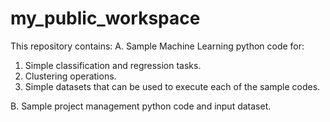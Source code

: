 # my_public_workspace
This repository contains:
A. Sample Machine Learning python code for:
  1. Simple classification and regression tasks.
  2. Clustering operations.
  3. Simple datasets that can be used to execute each of the sample codes.

B. Sample project management python code and input dataset.
